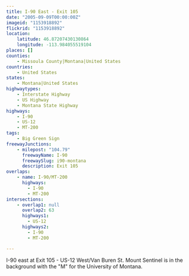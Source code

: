 ```yaml
---
title: I-90 East - Exit 105
date: "2005-09-09T00:00:00Z"
imageid: "1153918892"
flickrid: "1153918892"
location:
    latitude: 46.87207430130864
    longitude: -113.984055519104
places: []
counties:
    - Missoula County|Montana|United States
countries:
    - United States
states:
    - Montana|United States
highwaytypes:
    - Interstate Highway
    - US Highway
    - Montana State Highway
highways:
    - I-90
    - US-12
    - MT-200
tags:
    - Big Green Sign
freewayJunctions:
    - milepost: "104.79"
      freewayName: I-90
      freewaySlug: i90-montana
      description: Exit 105
overlaps:
    - name: I-90/MT-200
      highways:
        - I-90
        - MT-200
intersections:
    - overlap1: null
      overlap2: 63
      highways1:
        - US-12
      highways2:
        - I-90
        - MT-200

---
```

I-90 east at Exit 105 - US-12 West/Van Buren St.  Mount Sentinel is in the background with the "M" for the University of Montana.